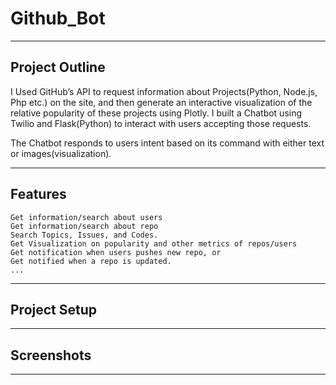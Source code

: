 # Github_Bot

---

## Project Outline

I Used GitHub’s API to request information about Projects(Python, Node.js, Php etc.) on the site, and then generate an interactive visualization of the relative popularity of these projects using Plotly. I built a Chatbot using Twilio and Flask(Python) to interact with users accepting those requests.

The Chatbot responds to users intent based on its command with either text or images(visualization).

---

## Features

    Get information/search about users
    Get information/search about repo
    Search Topics, Issues, and Codes.
    Get Visualization on popularity and other metrics of repos/users
    Get notification when users pushes new repo, or
    Get notified when a repo is updated.
    ...

---

## Project Setup

---

## Screenshots

---
